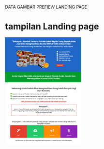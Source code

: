 DATA GAMBAR PREFIEW LANDING PAGE

# tampilan Landing page
<img src="https://raw.githubusercontent.com/Biequl/DataGambar/main/Template%201.jpg" data-canonical-src="https://beetechmedia.my.id" style="max-width:50%;">
